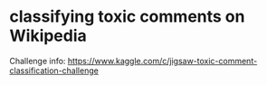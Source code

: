 # classifying toxic comments on Wikipedia
Challenge info: https://www.kaggle.com/c/jigsaw-toxic-comment-classification-challenge
